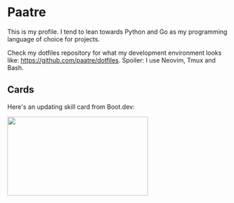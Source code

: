 # Paatre

This is my profile. I tend to lean towards Python and Go as my programming language of choice for projects.

Check my dotfiles repository for what my development environment looks like: https://github.com/paatre/dotfiles. Spoiler: I use Neovim, Tmux and Bash. 

## Cards

Here's an updating skill card from Boot.dev:

<p align="left">
  <img src="https://api.boot.dev/v1/users/public/322adfc4-e713-481d-b863-6dd26ae03668/thumbnail" width=320 height=180 >
</p>
